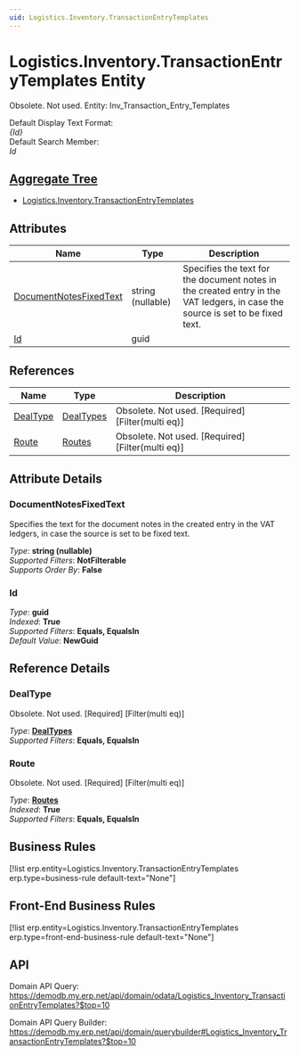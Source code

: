 ```yaml
---
uid: Logistics.Inventory.TransactionEntryTemplates
---
```

# Logistics.Inventory.TransactionEntryTemplates Entity

Obsolete. Not used. Entity: Inv_Transaction_Entry_Templates

Default Display Text Format:  
_{Id}_  
Default Search Member:  
_Id_  

## [Aggregate Tree](xref:aggregates)  
* [Logistics.Inventory.TransactionEntryTemplates](Logistics.Inventory.TransactionEntryTemplates.md)  

## Attributes

| Name | Type | Description |
| ---- | ---- | --- |
| [DocumentNotesFixedText](Logistics.Inventory.TransactionEntryTemplates.md#documentnotesfixedtext) | string (nullable) | Specifies the text for the document notes in the created entry in the VAT ledgers, in case the source is set to be fixed text. 
| [Id](Logistics.Inventory.TransactionEntryTemplates.md#id) | guid |  

## References

| Name | Type | Description |
| ---- | ---- | --- |
| [DealType](Logistics.Inventory.TransactionEntryTemplates.md#dealtype) | [DealTypes](Finance.Vat.DealTypes.md) | Obsolete. Not used. [Required] [Filter(multi eq)] |
| [Route](Logistics.Inventory.TransactionEntryTemplates.md#route) | [Routes](Systems.Workflow.Routes.md) | Obsolete. Not used. [Required] [Filter(multi eq)] |


## Attribute Details

### DocumentNotesFixedText

Specifies the text for the document notes in the created entry in the VAT ledgers, in case the source is set to be fixed text.

_Type_: **string (nullable)**  
_Supported Filters_: **NotFilterable**  
_Supports Order By_: **False**  

### Id

_Type_: **guid**  
_Indexed_: **True**  
_Supported Filters_: **Equals, EqualsIn**  
_Default Value_: **NewGuid**  


## Reference Details

### DealType

Obsolete. Not used. [Required] [Filter(multi eq)]

_Type_: **[DealTypes](Finance.Vat.DealTypes.md)**  
_Supported Filters_: **Equals, EqualsIn**  

### Route

Obsolete. Not used. [Required] [Filter(multi eq)]

_Type_: **[Routes](Systems.Workflow.Routes.md)**  
_Indexed_: **True**  
_Supported Filters_: **Equals, EqualsIn**  



## Business Rules

[!list erp.entity=Logistics.Inventory.TransactionEntryTemplates erp.type=business-rule default-text="None"]

## Front-End Business Rules

[!list erp.entity=Logistics.Inventory.TransactionEntryTemplates erp.type=front-end-business-rule default-text="None"]

## API

Domain API Query:
<https://demodb.my.erp.net/api/domain/odata/Logistics_Inventory_TransactionEntryTemplates?$top=10>

Domain API Query Builder:
<https://demodb.my.erp.net/api/domain/querybuilder#Logistics_Inventory_TransactionEntryTemplates?$top=10>

